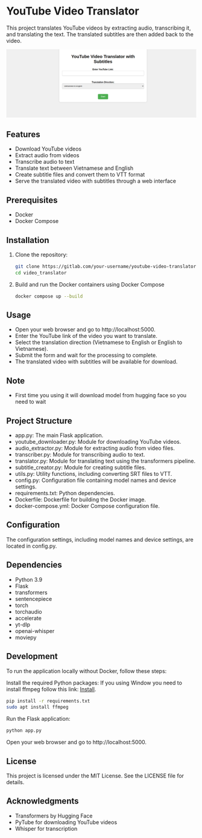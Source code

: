 # YouTube Video Translator

This project translates YouTube videos by extracting audio, transcribing it, and translating the text. The translated subtitles are then added back to the video.

![Image](resource/image.png)

## Features

- Download YouTube videos
- Extract audio from videos
- Transcribe audio to text
- Translate text between Vietnamese and English
- Create subtitle files and convert them to VTT format
- Serve the translated video with subtitles through a web interface

## Prerequisites

- Docker
- Docker Compose

## Installation

1. Clone the repository:
   ```sh
   git clone https://gitlab.com/your-username/youtube-video-translator.git
   cd video_translator
   ```

2. Build and run the Docker containers using Docker Compose
    ```sh
    docker compose up --build
    ```

## Usage
- Open your web browser and go to http://localhost:5000.
- Enter the YouTube link of the video you want to translate.
- Select the translation direction (Vietnamese to English or English to Vietnamese).
- Submit the form and wait for the processing to complete.
- The translated video with subtitles will be available for download.

## Note
- First time you using it will download model from hugging face so you need to wait

## Project Structure
- app.py: The main Flask application.
- youtube_downloader.py: Module for downloading YouTube videos.
- audio_extractor.py: Module for extracting audio from video files.
- transcriber.py: Module for transcribing audio to text.
- translator.py: Module for translating text using the transformers pipeline.
- subtitle_creator.py: Module for creating subtitle files.
- utils.py: Utility functions, including converting SRT files to VTT.
- config.py: Configuration file containing model names and device settings.
- requirements.txt: Python dependencies.
- Dockerfile: Dockerfile for building the Docker image.
- docker-compose.yml: Docker Compose configuration file.

## Configuration
The configuration settings, including model names and device settings, are located in config.py.

## Dependencies
- Python 3.9
- Flask
- transformers
- sentencepiece
- torch
- torchaudio
- accelerate
- yt-dlp
- openai-whisper
- moviepy

## Development
To run the application locally without Docker, follow these steps:

Install the required Python packages:
If you using Window you need to install ffmpeg follow this link: [Install](https://www.geeksforgeeks.org/how-to-install-ffmpeg-on-windows/).


```sh
pip install -r requirements.txt
sudo apt install ffmpeg
```

Run the Flask application:

```sh
python app.py
```

Open your web browser and go to http://localhost:5000.

## License
This project is licensed under the MIT License. See the LICENSE file for details.

## Acknowledgments
- Transformers by Hugging Face
- PyTube for downloading YouTube videos
- Whisper for transcription